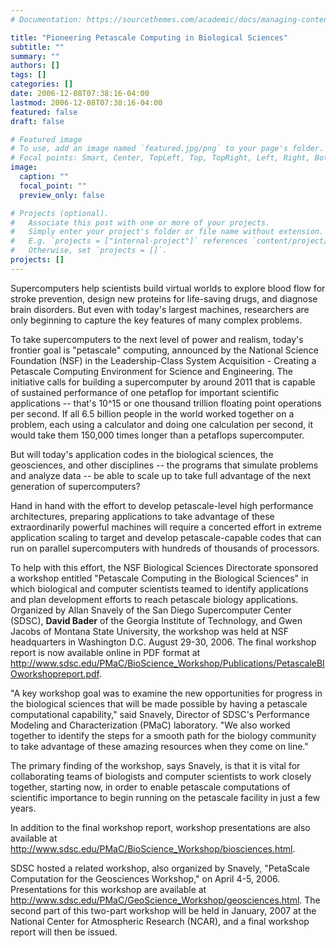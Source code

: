 ```yaml
---
# Documentation: https://sourcethemes.com/academic/docs/managing-content/

title: "Pioneering Petascale Computing in Biological Sciences"
subtitle: ""
summary: ""
authors: []
tags: []
categories: []
date: 2006-12-08T07:38:16-04:00
lastmod: 2006-12-08T07:38:16-04:00
featured: false
draft: false

# Featured image
# To use, add an image named `featured.jpg/png` to your page's folder.
# Focal points: Smart, Center, TopLeft, Top, TopRight, Left, Right, BottomLeft, Bottom, BottomRight.
image:
  caption: ""
  focal_point: ""
  preview_only: false

# Projects (optional).
#   Associate this post with one or more of your projects.
#   Simply enter your project's folder or file name without extension.
#   E.g. `projects = ["internal-project"]` references `content/project/deep-learning/index.md`.
#   Otherwise, set `projects = []`.
projects: []
---
```


Supercomputers help scientists build virtual worlds to explore blood flow for stroke prevention, design new
proteins for life-saving drugs, and diagnose brain disorders. But even with today's largest machines,
researchers are only beginning to capture the key features of many complex problems.

To take supercomputers to the next level of power and realism, today's frontier goal is "petascale" computing,
announced by the National Science Foundation (NSF) in the Leadership-Class System Acquisition - Creating
a Petascale Computing Environment for Science and Engineering. The initiative calls for building a
supercomputer by around 2011 that is capable of sustained performance of one petaflop for important
scientific applications -- that's 10^15 or one thousand trillion floating point operations per second. If all 6.5
billion people in the world worked together on a problem, each using a calculator and doing one calculation
per second, it would take them 150,000 times longer than a petaflops supercomputer.

But will today's application codes in the biological sciences, the geosciences, and other disciplines -- the
programs that simulate problems and analyze data -- be able to scale up to take full advantage of the next
generation of supercomputers?

Hand in hand with the effort to develop petascale-level high performance architectures, preparing
applications to take advantage of these extraordinarily powerful machines will require a concerted effort in
extreme application scaling to target and develop petascale-capable codes that can run on parallel
supercomputers with hundreds of thousands of processors.

To help with this effort, the NSF Biological Sciences Directorate sponsored a workshop entitled "Petascale
Computing in the Biological Sciences" in which biological and computer scientists teamed to identify
applications and plan development efforts to reach petascale biology applications. Organized by Allan
Snavely of the San Diego Supercomputer Center (SDSC), **David Bader** of the Georgia Institute of
Technology, and Gwen Jacobs of Montana State University, the workshop was held at NSF headquarters in
Washington D.C. August 29-30, 2006. The final workshop report is now available online in PDF format at
http://www.sdsc.edu/PMaC/BioScience_Workshop/Publications/PetascaleBIOworkshopreport.pdf.

"A key workshop goal was to examine the new opportunities for progress in the biological sciences that will
be made possible by having a petascale computational capability," said Snavely, Director of SDSC's
Performance Modeling and Characterization (PMaC) laboratory. "We also worked together to identify the
steps for a smooth path for the biology community to take advantage of these amazing resources when they
come on line."

The primary finding of the workshop, says Snavely, is that it is vital for collaborating teams of biologists and
computer scientists to work closely together, starting now, in order to enable petascale computations of
scientific importance to begin running on the petascale facility in just a few years.

In addition to the final workshop report, workshop presentations are also available at
http://www.sdsc.edu/PMaC/BioScience_Workshop/biosciences.html.

SDSC hosted a related workshop, also organized by Snavely, "PetaScale Computation for the Geosciences
Workshop," on April 4-5, 2006. Presentations for this workshop are available at
http://www.sdsc.edu/PMaC/GeoScience_Workshop/geosciences.html. The second part of this two-part
workshop will be held in January, 2007 at the National Center for Atmospheric Research (NCAR), and a final
workshop report will then be issued.
